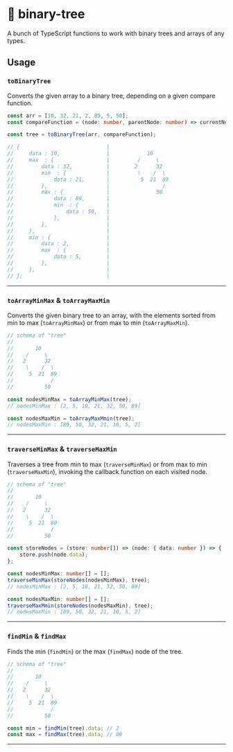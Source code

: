 # 🌳 binary-tree

A bunch of TypeScript functions to work with binary trees and arrays of any types.

## Usage

### `toBinaryTree`

Converts the given array to a binary tree, depending on a given compare function.

```typescript
const arr = [10, 32, 21, 2, 89, 5, 50];
const compareFunction = (node: number, parentNode: number) => currentNode - parentNode;

const tree = toBinaryTree(arr, compareFunction);

// {                            |
//     data : 10,               |            10
//     max  : {                 |         /     \
//         data : 32,           |        2      32
//         min  : {             |         \    /  \
//             data : 21,       |          5  21  89
//         },                   |                 /
//         max : {              |               50
//             data : 89,       |
//             min  : {         |
//                 data : 50,   |
//             },               |
//         },                   |
//     },                       |
//     min : {                  |
//         data : 2,            |
//         max  : {             |
//             data : 5,        |
//         },                   |
//     },                       |
// };                           |
```

---

### `toArrayMinMax` & `toArrayMaxMin`

Converts the given binary tree to an array, with the elements sorted from min to max (`toArrayMinMax`) or from max to min (`toArrayMaxMin`).

```typescript
// schema of "tree"
//
//       10
//    /     \
//   2      32
//    \    /  \
//     5  21  89
//            /
//          50

const nodesMinMax = toArrayMinMax(tree);
// nodesMinMax : [2, 5, 10, 21, 32, 50, 89]

const nodesMaxMin = toArrayMaxMmin(tree);
// nodesMaxMin : [89, 50, 32, 21, 10, 5, 2]
```

---

### `traverseMinMax` & `traverseMaxMin`

Traverses a tree from min to max (`traverseMinMax`) or from max to min (`traverseMaxMin`), invoking the callback function on each visited node.

```typescript
// schema of "tree"
//
//       10
//    /     \
//   2      32
//    \    /  \
//     5  21  89
//            /
//          50

const storeNodes = (store: number[]) => (node: { data: number }) => {
    store.push(node.data);
};

const nodesMinMax: number[] = [];
traverseMinMax(storeNodes(nodesMinMax), tree);
// nodesMinMax : [2, 5, 10, 21, 32, 50, 89]

const nodesMaxMin: number[] = [];
traverseMaxMmin(storeNodes(nodesMaxMin), tree);
// nodesMaxMin : [89, 50, 32, 21, 10, 5, 2]
```

---

### `findMin` & `findMax`

Finds the min (`findMin`) or the max (`findMax`) node of the tree.

```typescript
// schema of "tree"
//
//       10
//    /     \
//   2      32
//    \    /  \
//     5  21  89
//            /
//          50

const min = findMin(tree).data; // 2
const max = findMax(tree).data; // 89
```

---
